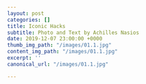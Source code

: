 ```yaml
---
layout: post
categories: []
title: Iconic Hacks
subtitle: Photo and Text by Achilles Nasios
date: 2019-12-07 23:00:00 +0000
thumb_img_path: "/images/01.1.jpg"
content_img_path: "/images/01.1.jpg"
excerpt: ''
canonical_url: "/images/01.1.jpg"

---
```

